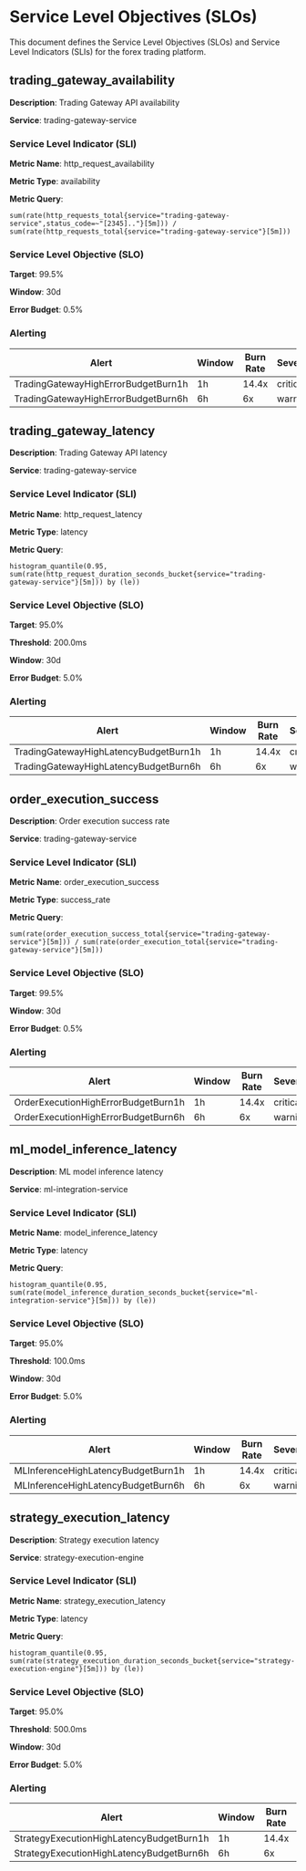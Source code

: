 # Service Level Objectives (SLOs)

This document defines the Service Level Objectives (SLOs) and Service Level Indicators (SLIs) for the forex trading platform.

## trading_gateway_availability

**Description**: Trading Gateway API availability

**Service**: trading-gateway-service

### Service Level Indicator (SLI)

**Metric Name**: http_request_availability

**Metric Type**: availability

**Metric Query**:
```
sum(rate(http_requests_total{service="trading-gateway-service",status_code=~"[2345].."}[5m])) / sum(rate(http_requests_total{service="trading-gateway-service"}[5m]))
```

### Service Level Objective (SLO)

**Target**: 99.5%

**Window**: 30d

**Error Budget**: 0.5%

### Alerting

| Alert | Window | Burn Rate | Severity |
|-------|--------|-----------|----------|
| TradingGatewayHighErrorBudgetBurn1h | 1h | 14.4x | critical |
| TradingGatewayHighErrorBudgetBurn6h | 6h | 6x | warning |

## trading_gateway_latency

**Description**: Trading Gateway API latency

**Service**: trading-gateway-service

### Service Level Indicator (SLI)

**Metric Name**: http_request_latency

**Metric Type**: latency

**Metric Query**:
```
histogram_quantile(0.95, sum(rate(http_request_duration_seconds_bucket{service="trading-gateway-service"}[5m])) by (le))
```

### Service Level Objective (SLO)

**Target**: 95.0%

**Threshold**: 200.0ms

**Window**: 30d

**Error Budget**: 5.0%

### Alerting

| Alert | Window | Burn Rate | Severity |
|-------|--------|-----------|----------|
| TradingGatewayHighLatencyBudgetBurn1h | 1h | 14.4x | critical |
| TradingGatewayHighLatencyBudgetBurn6h | 6h | 6x | warning |

## order_execution_success

**Description**: Order execution success rate

**Service**: trading-gateway-service

### Service Level Indicator (SLI)

**Metric Name**: order_execution_success

**Metric Type**: success_rate

**Metric Query**:
```
sum(rate(order_execution_success_total{service="trading-gateway-service"}[5m])) / sum(rate(order_execution_total{service="trading-gateway-service"}[5m]))
```

### Service Level Objective (SLO)

**Target**: 99.5%

**Window**: 30d

**Error Budget**: 0.5%

### Alerting

| Alert | Window | Burn Rate | Severity |
|-------|--------|-----------|----------|
| OrderExecutionHighErrorBudgetBurn1h | 1h | 14.4x | critical |
| OrderExecutionHighErrorBudgetBurn6h | 6h | 6x | warning |

## ml_model_inference_latency

**Description**: ML model inference latency

**Service**: ml-integration-service

### Service Level Indicator (SLI)

**Metric Name**: model_inference_latency

**Metric Type**: latency

**Metric Query**:
```
histogram_quantile(0.95, sum(rate(model_inference_duration_seconds_bucket{service="ml-integration-service"}[5m])) by (le))
```

### Service Level Objective (SLO)

**Target**: 95.0%

**Threshold**: 100.0ms

**Window**: 30d

**Error Budget**: 5.0%

### Alerting

| Alert | Window | Burn Rate | Severity |
|-------|--------|-----------|----------|
| MLInferenceHighLatencyBudgetBurn1h | 1h | 14.4x | critical |
| MLInferenceHighLatencyBudgetBurn6h | 6h | 6x | warning |

## strategy_execution_latency

**Description**: Strategy execution latency

**Service**: strategy-execution-engine

### Service Level Indicator (SLI)

**Metric Name**: strategy_execution_latency

**Metric Type**: latency

**Metric Query**:
```
histogram_quantile(0.95, sum(rate(strategy_execution_duration_seconds_bucket{service="strategy-execution-engine"}[5m])) by (le))
```

### Service Level Objective (SLO)

**Target**: 95.0%

**Threshold**: 500.0ms

**Window**: 30d

**Error Budget**: 5.0%

### Alerting

| Alert | Window | Burn Rate | Severity |
|-------|--------|-----------|----------|
| StrategyExecutionHighLatencyBudgetBurn1h | 1h | 14.4x | critical |
| StrategyExecutionHighLatencyBudgetBurn6h | 6h | 6x | warning |

